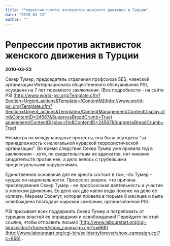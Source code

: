 ```yaml
---
title: "Репрессии против активисток женского движения в Турции"
date: "2010-03-23"
author: ""
---
```


# Репрессии против активисток женского движения в Турции

**2010-03-23** 

Сехер Тумер, председатель отделения профсоюза SES, членской организации Интернационала общественного обслуживания PSI, осуждена на 7 лет тюремного заключения. (Все подробности - на сайте PSI [http://www.world-psi.org/Template.cfm?Section=Urgent_actions&Template=/ContentM](http://www.world-psi.org/Template.cfm?Section=Urgent_actions&Template=/ContentManagement/ContentDisplay.cfm&ContentID=24567&SuppressBreadCrumb=True) [anagement/ContentDisplay.cfm&ContentID=24567&SuppressBreadCrumb=True](http://www.world-psi.org/Template.cfm?Section=Urgent_actions&Template=/ContentManagement/ContentDisplay.cfm&ContentID=24567&SuppressBreadCrumb=True)).

Несмотря на международные протесты, она была осуждена "за принадлежность к нелегальной курдской террористической организации". Во время следствия Сехер Тумер уже провела год в заключении - хотя, по свидетельствам ее адвокатов, нет никаких свидетельств против нее, а дело велось с грубейшими процессуальными нарушениями.

Единственное основание для ее ареста состоит в том, что Тумер - курдка по национальности. Профсоюз уверен, что причина преследования Сехер Тумер - ее профсоюзная деятельность и участие в женском движении. Ее дело как две капли воды похоже на дело ее коллеги, Мерием Озонгут, которая провела в тюрьме 8 месяцев и была освобождена благодаря широкой кампании, организованной PSI.

PSI призывает всех поддержать Сехер Тумер и потребовать от турецких властей ее оправдания и освобождения! Перейдите по этой ссылке, чтобы отправить письмо [http://www.labourstart.org/cgi-bin/solidarityforever/show_campaign.cgi?c=666](http://www.labourstart.org/cgi-bin/solidarityforever/show_campaign.cgi?c=666) .